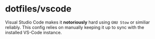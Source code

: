 # dotfiles/vscode

Visual Studio Code makes it **notoriously** hard using `GNU Stow` or similiar reliably.
This config relies on manually keeping it up to sync with the installed VS-Code instance.
